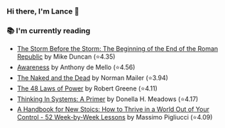 ### Hi there, I'm Lance 👋

### 📚 I'm currently reading
  <!-- GOODREADS-LIST:START -->
- [The Storm Before the Storm: The Beginning of the End of the Roman Republic](https://www.goodreads.com/review/show/7454651873?utm_medium=api&utm_source=rss) by Mike     Duncan (⭐️4.35)
- [Awareness](https://www.goodreads.com/review/show/7250747896?utm_medium=api&utm_source=rss) by Anthony de Mello (⭐️4.56)
- [The Naked and the Dead](https://www.goodreads.com/review/show/6982316039?utm_medium=api&utm_source=rss) by Norman Mailer (⭐️3.94)
- [The 48 Laws of Power](https://www.goodreads.com/review/show/5380635273?utm_medium=api&utm_source=rss) by Robert Greene (⭐️4.11)
- [Thinking In Systems: A Primer](https://www.goodreads.com/review/show/3660068239?utm_medium=api&utm_source=rss) by Donella H. Meadows (⭐️4.17)
- [A Handbook for New Stoics: How to Thrive in a World Out of Your Control - 52 Week-by-Week Lessons](https://www.goodreads.com/review/show/3880315152?utm_medium=api&utm_source=rss) by Massimo Pigliucci (⭐️4.09)
<!-- GOODREADS-LIST:END -->

